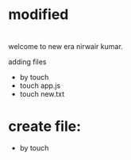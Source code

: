 # modified 
#
welcome to new era
nirwair kumar.

adding files
* by touch <file name>
* touch app.js
* touch new.txt


# create file:
* by touch <by file name>